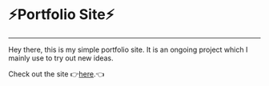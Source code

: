 # ⚡️Portfolio Site⚡️

---

Hey there, this is my simple portfolio site. It is an ongoing project which I mainly use to try out new ideas.

Check out the site 👉[here](https://www.andyghale.com/).👈